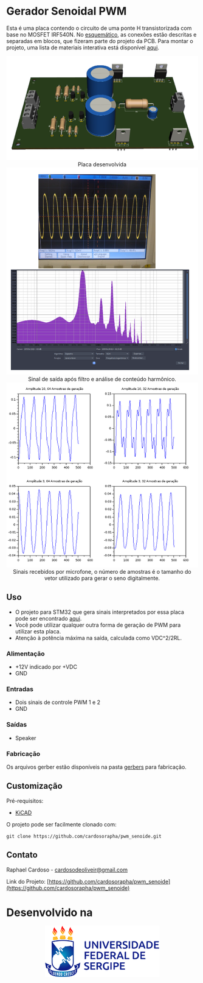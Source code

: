 # Gerador Senoidal PWM

Esta é uma placa contendo o circuito de uma ponte H transistorizada com base no MOSFET IRF540N. No [esquemático](./pwm_seno.pdf), as conexões estão descritas e separadas em blocos, que fizeram parte do projeto da PCB. Para montar o projeto, uma lista de materiais interativa está disponível [aqui](https://cardosorapha.github.io/pwm_senoide/).

<p align="center">
<img src="/imagens/pwm_seno.png" alt="Frente"/>      
Placa desenvolvida

<img src="/imagens/10-64.png" alt="Saída no osciloscópio e análise espectral"/>
Sinal de saída após filtro e análise de conteúdo harmônico.

<img src="/imagens/microfone.png" alt="Sinais recebidos por microfone"/>
Sinais recebidos por microfone, o número de amostras é o tamanho do vetor utilizado para gerar o seno digitalmente.
<p>

## Uso

* O projeto para STM32 que gera sinais interpretados por essa placa pode ser encontrado [aqui](https://github.com/cardosorapha/sin_stm). 
* Você pode utilizar qualquer outra forma de geração de PWM para utilizar esta placa.
* Atenção à potência máxima na saída, calculada como VDC^2/2RL.

### Alimentação

* +12V indicado por +VDC
* GND

### Entradas

* Dois sinais de controle PWM 1 e 2
* GND

### Saídas

* Speaker


### Fabricação

Os arquivos gerber estão disponíveis na pasta [gerbers](./gerbers) para fabricação. 

## Customização

Pré-requisitos:
* [KiCAD](https://kicad-pcb.org/)

O projeto pode ser facilmente clonado com:
```
git clone https://github.com/cardosorapha/pwm_senoide.git
```


## Contato

Raphael Cardoso - cardosodeoliveir@gmail.com

Link do Projeto: [https://github.com/cardosorapha/pwm_senoide](https://github.com/cardosorapha/pwm_senoide)


# Desenvolvido na 

<p align="center">
  <img src="imagens/ufs_horizontal_positiva.png" width="300" />
</p>
